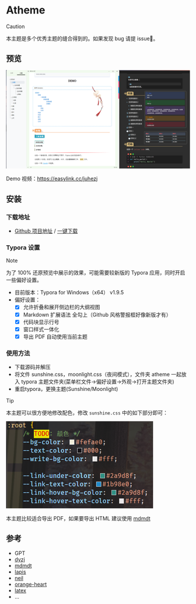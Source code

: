 # Atheme

> [!caution]
>
> 本主题是多个优秀主题的缝合得到的。如果发现 bug 请提 issue🙌。

## 预览

![demo](./assets/demo.png)

Demo 视频：https://easylink.cc/juhezj

## 安装

### 下载地址

- [Github 项目地址](https://github.com/liano3/Typora-Atheme/) / [一键下载](https://github.com/liano3/Typora-Atheme/archive/refs/heads/main.zip)

### Typora 设置

> [!NOTE]
>
> 为了 100% 还原预览中展示的效果，可能需要较新版的 Typora 应用，同时开启一些偏好设置。

- 目前版本：Typora for Windows（x64） v1.9.5 
- 偏好设置：
  - [x] 允许折叠和展开侧边栏的大纲视图
  - [x] Markdown 扩展语法 全勾上（Github 风格警报框好像新版才有）
  - [x] 代码块显示行号
  - [x] 窗口样式一体化
  - [x] 导出 PDF 自动使用当前主题

### 使用方法

- 下载源码并解压
- 将文件 sunshine.css，moonlight.css（夜间模式），文件夹 atheme 一起放入 typora 主题文件夹(菜单栏文件->偏好设置->外观->打开主题文件夹)
- 重启typora，更换主题(Sunshine/Moonlight)

> [!TIP]
>
> 本主题可以很方便地修改配色，修改 `sunshine.css` 中的如下部分即可：
>
> ![image-20241002142507647](./assets/image-20241002142507647.png)
>
> 本主题比较适合导出 PDF，如果要导出 HTML 建议使用 [mdmdt](https://github.com/cayxc/Mdmdt)

## 参考

- GPT
- [dyzj](https://github.com/muggledy/typora-dyzj-theme)
- [mdmdt](https://github.com/cayxc/Mdmdt)
- [lapis](https://github.com/YiNNx/typora-theme-lapis)
- [neil](https://gitee.com/iwuyc-tools/typora-neil-theme)
- [orange-heart](https://github.com/evgo2017/typora-theme-orange-heart)
- [latex](https://github.com/Keldos-Li/typora-latex-theme)
- ...
